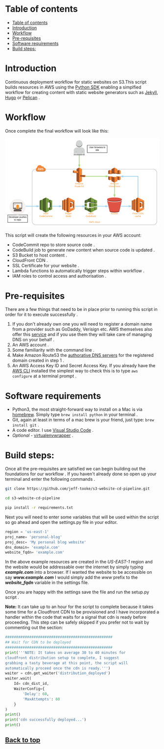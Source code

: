 # Table of contents
- [Table of contents](#table-of-contents)
- [Introduction](#introduction)
- [Workflow](#workflow)
- [Pre-requisites](#pre-requisites)
- [Software requirements](#software-requirements)
- [Build steps:](#build-steps)
# Introduction
Continuous deployment workflow for static websites on S3.This script builds resources in AWS using the [Python SDK](https://aws.amazon.com/sdk-for-python/) enabling a simplfied workflow for creating content with static website generators such as [Jekyll](https://jekyllrb.com), [Hugo](https://gohugo.io) or [Pelican](https://getpelican.com/) .

# Workflow
Once complete the final workflow will look like this:

![Workflow](img/s3-website-workflow.svg)

This script will create the following resources in your AWS account:

- CodeCommit repo to store source code .
- CodeBuild job to generate new content when source code is updated .
- S3 Bucket to host content .
- CloudFront CDN .
- SSL Certificate for your website .
- Lambda functions to automatically trigger steps within workflow .
- IAM roles to control access and authorisation .

# Pre-requisites
There are a few things that need to be in place prior to running this script in order for it to execute successfully .

1. If you don't already own one you will need to register a domain name from a provider such as GoDaddy, Verisign etc. AWS themselves also offer this [service](https://docs.aws.amazon.com/Route53/latest/DeveloperGuide/registrar.html) and if you use them they will take care of managing DNS on your behalf .
2.  An AWS account .
3.  Some familiarity with the command line .
4.  Make Amazon Route53 the [authorative DNS servers](https://docs.aws.amazon.com/Route53/latest/DeveloperGuide/MigratingDNS.html) for the registered domain created in step 1 .
5. An AWS Access Key ID and Secret Access Key. If you already have the [AWS CLI](https://docs.aws.amazon.com/cli/latest/userguide/cli-chap-configure.html) installed the simplest way to check this is to type `aws configure` at a terminal prompt .

# Software requirements
   - Python3, the most straight-forward way to install on a Mac is via [homebrew](https://brew.sh). Simply type `brew install python` in your terminal .
   - Git, again at least in terms of a mac brew is your friend, just type: `brew install git` .
   - A code editor. I use [Visual Studio Code](https://code.visualstudio.com) .
   - *Optional* - [virtualenvwrapper](https://pypi.org/project/virtualenvwrapper/) .


# Build steps:
Once all the pre-requisites are satisfied we can begin building out the foundations for our workflow . If you haven't already done so open up your terminal and enter the following commands .
```bash
git clone https://github.com/jeff-tooke/s3-website-cd-pipeline.git
````
````bash
cd s3-website-cd-pipeline
````
````bash
pip install -r requirements.txt
````
Next you will need to enter some variables that will be used within the script so go ahead and open the settings<span><span>.py file in your editor.
````python
region = 'us-east-1'                 
proj_name= 'personal-blog'                
proj_desc= 'My personal blog website'          
dns_domain= 'example.com'              
website_fqdn= 'example.com'
````
In the above example resources are created in the *US-EAST-1* region and the website would be addressable over the internet by simply typing *__example<span><span>.com__* into a browser. If I wanted the website to be accessible on say *__www<span><span>.example.com__* I would simply add the *www* prefix to the *__website_fqdn__* variable in the settings file.

Once you are happy with the settings save the file and run the setup<span><span>.py script . 

__Note:__ It can take up to an hour for the script to complete because it takes some time for a Cloudfront CDN to be provisioned and I have incorporated a handler within the code that waits for a signal that cdn is ready before proceeding. This step can be safely skipped if you prefer not to wait by commenting out the section:
````python
#################################################
## Wait for CDN to be deployed
#################################################
print('''NOTE: It takes on average 30 to 40 minutes for
cloudfront distribution setup to complete, I suggest 
grabbing a tasty beverage at this point, the script will
automatically proceed once the cdn is ready.''')
waiter = cdn.get_waiter('distribution_deployed')
waiter.wait(
    Id= cdn_dist_id,
    WaiterConfig={
        'Delay': 60,
        'MaxAttempts': 60
    }
)
print()
print('cdn successfully deployed...')
print()
````


[Back to top](#table-of-contents)
-







